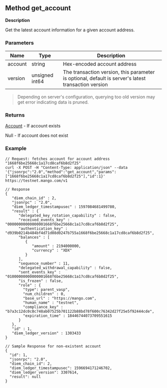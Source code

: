 ## Method get_account

**Description**

Get the latest account information for a given account address.


### Parameters

| Name    | Type           | Description                                                                                         |
|---------|----------------|-----------------------------------------------------------------------------------------------------|
| account | string         | Hex-encoded account address                                                                         |
| version | unsigned int64 | The transaction version, this parameter is optional, default is server's latest transaction version |

> Depending on server's configuration, querying too old version may get error indicating data is pruned.


### Returns

[Account](type_account.md) - If account exists

Null - If account does not exist


### Example

```
// Request: fetches account for account address "1668f6be25668c1a17cd8caf6b8d2f25"
curl -X POST -H "Content-Type: application/json" --data '{"jsonrpc":"2.0","method":"get_account","params":["1668f6be25668c1a17cd8caf6b8d2f25"],"id":1}' https://testnet.mango.com/v1

// Response
{
   "diem_chain_id" : 2,
   "jsonrpc" : "2.0",
   "diem_ledger_timestampusec" : 1597084681499780,
   "result" : {
      "delegated_key_rotation_capability" : false,
      "received_events_key" : "00000000000000001668f6be25668c1a17cd8caf6b8d2f25",
      "authentication_key" : "d939b0214b484bf4d71d08d0247b755a1668f6be25668c1a17cd8caf6b8d2f25",
      "balances" : [
         {
            "amount" : 2194000000,
            "currency" : "XDX"
         }
      ],
      "sequence_number" : 11,
      "delegated_withdrawal_capability" : false,
      "sent_events_key" : "01000000000000001668f6be25668c1a17cd8caf6b8d2f25",
      "is_frozen" : false,
      "role" : {
        "type": parent_vasp",
        "num_children" : 0,
        "base_url" : "https://mango.com",
        "human_name" : "testnet",
        "compliance_key" : "b7a3c12dc0c8c748ab07525b701122b88bd78f600c76342d27f25e5f92444cde",
        "expiration_time" : 18446744073709551615
      }
   },
   "id" : 1,
   "diem_ledger_version" : 1303433
}

// Sample Response for non-existent account
{
  "id": 1,
  "jsonrpc": "2.0",
  "diem_chain_id": 2,
  "diem_ledger_timestampusec": 1596694171246702,
  "diem_ledger_version": 3307614,
  "result": null
}
```
